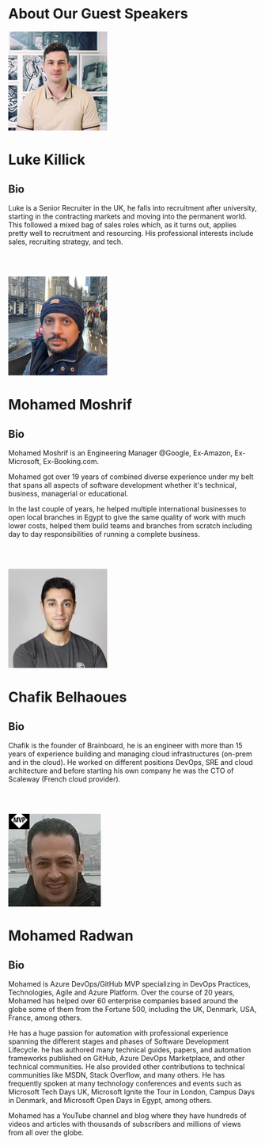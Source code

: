 # About Our Guest Speakers

![Luke Killick](images/speakers/Luke-Killick.png)

Luke Killick
=============

Bio
---

Luke is a Senior Recruiter in the UK, he falls into recruitment after university, starting in the contracting markets and moving into the permanent world. This followed a mixed bag of sales roles which, as it turns out, applies pretty well to recruitment and resourcing. His professional interests include sales, recruiting strategy, and tech.

<br></br>

![Mohamed Moshrif](images/speakers/Mohamed-Moshrif.png)

Mohamed Moshrif
=============

Bio
---

Mohamed Moshrif is an Engineering Manager @Google, Ex-Amazon, Ex-Microsoft, Ex-Booking.com. 

Mohamed got over 19 years of combined diverse experience under my belt that spans all aspects of software development whether it's technical, business, managerial or educational.

In the last couple of years, he helped multiple international businesses to open local branches in Egypt to give the same quality of work with much lower costs, helped them build teams and branches from scratch including day to day responsibilities of running a complete business.


<br></br>

![Chafik Belhaoues](images/speakers/Chafik-Belhaoues.png)

Chafik Belhaoues
=============

Bio
---

Chafik is the founder of Brainboard, he is an engineer with more than 15 years of experience building and managing cloud infrastructures (on-prem and in the cloud). He worked on different positions DevOps, SRE and cloud architecture and before starting his own company he was the CTO of Scaleway (French cloud provider).

<br></br>

![Mohamed Radwan](images/speakers/Mohamed-Radwan.png)

Mohamed Radwan
=============

Bio
---

Mohamed is Azure DevOps/GitHub MVP specializing in DevOps Practices, Technologies, Agile and Azure Platform. Over the course of 20 years, Mohamed has helped over 60 enterprise companies based around the globe some of them from the Fortune 500, including the UK, Denmark, USA, France, among others. 

He has a huge passion for automation with professional experience spanning the different stages and phases of Software Development Lifecycle. he has authored many technical guides, papers, and automation frameworks published on GitHub, Azure DevOps Marketplace, and other technical communities. He also provided other contributions to technical communities like MSDN, Stack Overflow, and many others. He has frequently spoken at many technology conferences and events such as Microsoft Tech Days UK, Microsoft Ignite the Tour in London, Campus Days in Denmark, and Microsoft Open Days in Egypt, among others.

Mohamed has a YouTube channel and blog where they have hundreds of videos and articles with thousands of subscribers and millions of views from all over the globe.

<br></br>

<!-- ![Guy Morley](images/speakers/Guy-Morley.png)

Guy Morley
=============

Bio
---

Guy is a Managing Director With the help of his team he is responsible for strategy, staff management & direction, sales & marketing, financial control & management, training & development and recruitment. He is also personally responsible for managing and supporting their strategically important clients and business development. 

<br></br> -->